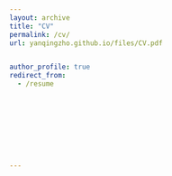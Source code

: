 ```yaml
---
layout: archive
title: "CV"
permalink: /cv/
url: yanqingzho.github.io/files/CV.pdf


author_profile: true
redirect_from:
  - /resume
  
  
  



    

  
---
```






